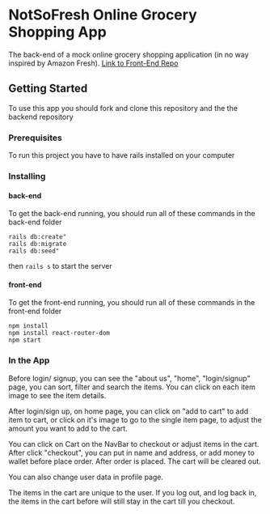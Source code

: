 # NotSoFresh Online Grocery Shopping App

The back-end of a mock online grocery shopping application (in no way inspired by Amazon Fresh).
[Link to Front-End Repo](https://github.com/fosterv2/online_grocery_shopping_front_end)

## Getting Started

To use this app you should fork and clone this repository and the the backend repository

### Prerequisites

To run this project you have to have rails installed on your computer

### Installing

#### back-end

To get the back-end running, you should run all of these commands in the back-end folder

```
rails db:create"
rails db:migrate
rails db:seed"
```
then `rails s` to start the server

#### front-end

To get the front-end running, you should run all of these commands in the front-end folder

```
npm install
npm install react-router-dom
npm start
```

### In the App

Before login/ signup, you can see the "about us", "home", "login/signup" page, you can sort, filter and search the items. You can click on each item image to see the item details. 

After login/sign up, on home page, you can click on "add to cart" to add item to cart, or click on it's image to go to the single item page, to adjust the amount you want to add to the cart.

You can click on Cart on the NavBar to checkout or adjust items in the cart. After click "checkout", you can put in name and address, or add money to wallet before place order. After order is placed. The cart will be cleared out.

You can also change user data in profile page.

The items in the cart are unique to the user. If you log out, and log back in, the items in the cart before will still stay in the cart till you checkout.
